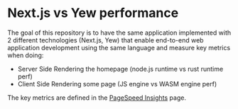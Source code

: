 # Next.js vs Yew performance

The goal of this repository is to have the same application implemented with 2 different technologies (Next.js, Yew) that enable end-to-end web application development using the same language and measure key metrics when doing:
- Server Side Rendering the homepage (node.js runtime vs rust runtime perf)
- Client Side Rendering some page (JS engine vs WASM engine perf)

The key metrics are defined in the [PageSpeed Insights](https://pagespeed.web.dev/) page.
